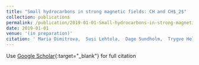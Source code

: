 ```yaml
---
title: "Small hydrocarbons in strong magnetic fields: CH and CH$_2$"
collection: publications
permalink: /publication/2019-01-01-Small-hydrocarbons-in-strong-magnetic-fields-CH-and-CH_2
date: 2019-01-01
venue: '(in preparation)'
citation: ' Maria Dimitrova,  Susi Lehtola,  Dage Sundholm,  Trygve Helgaker,  Stella Stopkowicz, &quot;Small hydrocarbons in strong magnetic fields: CH and CH$_2$.&quot; (in preparation), 2019.'
---
```

Use [Google Scholar](https://scholar.google.com/scholar?q=Small+hydrocarbons+in+strong+magnetic+fields:+CH+and+CH$_2$){:target="_blank"} for full citation
